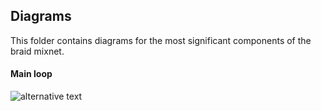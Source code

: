 ## Diagrams
This folder contains diagrams for the most significant components of the braid mixnet.

#### Main loop
![alternative text](http://www.plantuml.com/plantuml/proxy?cache=no&src=https://raw.githubusercontent.com/nvotes/braid/master/doc/diagrams/main_sequence.puml)
